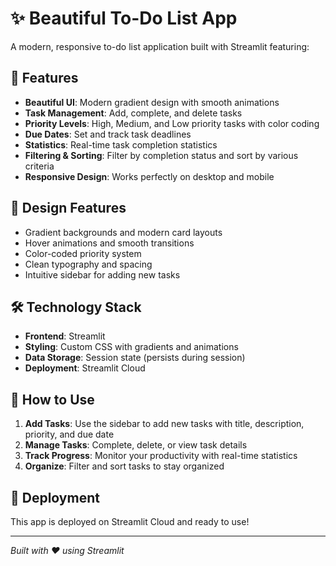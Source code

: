 # ✨ Beautiful To-Do List App

A modern, responsive to-do list application built with Streamlit featuring:

## 🚀 Features

- **Beautiful UI**: Modern gradient design with smooth animations
- **Task Management**: Add, complete, and delete tasks
- **Priority Levels**: High, Medium, and Low priority tasks with color coding
- **Due Dates**: Set and track task deadlines
- **Statistics**: Real-time task completion statistics
- **Filtering & Sorting**: Filter by completion status and sort by various criteria
- **Responsive Design**: Works perfectly on desktop and mobile

## 🎨 Design Features

- Gradient backgrounds and modern card layouts
- Hover animations and smooth transitions
- Color-coded priority system
- Clean typography and spacing
- Intuitive sidebar for adding new tasks

## 🛠️ Technology Stack

- **Frontend**: Streamlit
- **Styling**: Custom CSS with gradients and animations
- **Data Storage**: Session state (persists during session)
- **Deployment**: Streamlit Cloud

## 📱 How to Use

1. **Add Tasks**: Use the sidebar to add new tasks with title, description, priority, and due date
2. **Manage Tasks**: Complete, delete, or view task details
3. **Track Progress**: Monitor your productivity with real-time statistics
4. **Organize**: Filter and sort tasks to stay organized

## 🚀 Deployment

This app is deployed on Streamlit Cloud and ready to use!

---

*Built with ❤️ using Streamlit*
 
 
 
